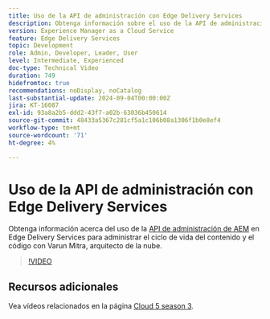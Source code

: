 ```yaml
---
title: Uso de la API de administración con Edge Delivery Services
description: Obtenga información sobre el uso de la API de administración en Edge Delivery Services para administrar el ciclo de vida del contenido y el código.
version: Experience Manager as a Cloud Service
feature: Edge Delivery Services
topic: Development
role: Admin, Developer, Leader, User
level: Intermediate, Experienced
doc-type: Technical Video
duration: 749
hidefromtoc: true
recommendations: noDisplay, noCatalog
last-substantial-update: 2024-09-04T00:00:00Z
jira: KT-16087
exl-id: 93a8a2b5-ddd2-43f7-a02b-63036b450614
source-git-commit: 48433a5367c281cf5a1c106b08a1306f1b0e8ef4
workflow-type: tm+mt
source-wordcount: '71'
ht-degree: 4%

---
```


# Uso de la API de administración con Edge Delivery Services

Obtenga información acerca del uso de la [API de administración de AEM](https://www.aem.live/docs/admin.html) en Edge Delivery Services para administrar el ciclo de vida del contenido y el código con Varun Mitra, arquitecto de la nube.

>[!VIDEO](https://video.tv.adobe.com/v/3433158/?learn=on)

## Recursos adicionales

Vea vídeos relacionados en la página [Cloud 5 season 3](../cloud5-season-3.md).

